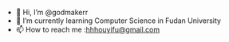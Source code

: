 - 👋 Hi, I’m @godmakerr
- 🌱 I’m currently learning Computer Science in Fudan University
- 📫 How to reach me :hhhouyifu@gmail.com
 
